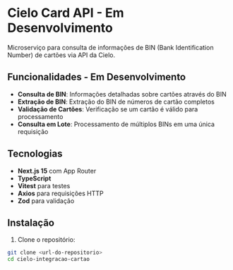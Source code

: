 # Cielo Card API - Em Desenvolvimento

Microserviço para consulta de informações de BIN (Bank Identification Number) de cartões via API da Cielo.

## Funcionalidades - Em Desenvolvimento

- **Consulta de BIN**: Informações detalhadas sobre cartões através do BIN
- **Extração de BIN**: Extração do BIN de números de cartão completos
- **Validação de Cartões**: Verificação se um cartão é válido para processamento
- **Consulta em Lote**: Processamento de múltiplos BINs em uma única requisição

## Tecnologias

- **Next.js 15** com App Router
- **TypeScript**
- **Vitest** para testes
- **Axios** para requisições HTTP
- **Zod** para validação

## Instalação

1. Clone o repositório:
```bash
git clone <url-do-repositorio>
cd cielo-integracao-cartao
